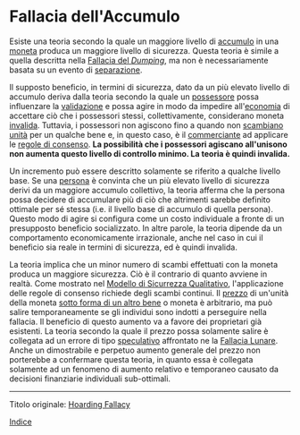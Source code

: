 # Fallacia dell'Accumulo



Esiste una teoria secondo la quale un maggiore livello di [accumulo](ch101-glossary.md#accumulare) in una [moneta](ch101-glossary.md#moneta) produca un maggiore livello di sicurezza. Questa teoria è simile a quella descritta nella [Fallacia del _Dumping_](ch049-dumping-fallacy.md), ma non è necessariamente basata su un evento di [separazione](ch101-glossary.md#separazione-split).

Il supposto beneficio, in termini di sicurezza, dato da un più elevato livello di accumulo deriva dalla teoria secondo la quale un [possessore](ch101-glossary.md#proprietario) possa influenzare la [validazione](ch101-glossary.md#validazione) e possa agire in modo da impedire all'[economia](ch101-glossary.md#economia) di accettare ciò che i possessori stessi, collettivamente, considerano moneta [invalida](ch101-glossary.md#validità). Tuttavia, i possessori non agiscono fino a quando non [scambiano](ch101-glossary.md#scambio) [unità](ch101-glossary.md#unità) per un qualche bene e, in questo caso, è il [commerciante](ch101-glossary.md#commerciante) ad applicare le [regole di consenso](ch101-glossary.md#regole-di-consenso). **La possibilità che i possessori agiscano all'unisono non aumenta questo livello di controllo minimo. La teoria è quindi invalida.**

Un incremento può essere descritto solamente se riferito a qualche livello base. Se una [persona](ch101-glossary.md#persona) è convinta che un più elevato livello di sicurezza derivi da un maggiore accumulo collettivo, la teoria afferma che la persona possa decidere di accumulare più di ciò che altrimenti sarebbe definito ottimale per sé stessa (i.e. il livello base di accumulo di quella persona). Questo modo di agire si configura come un costo individuale a fronte di un presupposto beneficio socializzato. In altre parole, la teoria dipende da un comportamento economicamente irrazionale, anche nel caso in cui il beneficio sia reale in termini di sicurezza, ed è quindi invalida.

La teoria implica che un minor numero di scambi effettuati con la moneta produca un maggiore sicurezza. Ciò è il contrario di quanto avviene in realtà. Come mostrato nel [Modello di Sicurrezza Qualitativo](ch035-qualitative-security-model.md), l'applicazione delle regole di consenso richiede degli scambi continui. Il [prezzo](ch101-glossary.md#prezzo) di un'unità della moneta [sotto forma di un altro bene](ch013-inflation-principle.md) o moneta è arbitrario, ma può salire temporaneamente se gli individui sono indotti a perseguire nella fallacia. Il beneficio di questo aumento va a favore dei proprietari già esistenti. La teoria secondo la quale il prezzo possa solamente salire è collegata ad un errore di tipo [speculativo](ch101-glossary.md#speculare) affrontato ne la [Fallacia Lunare](ch065-lunar-fallacy.md). Anche un dimostrabile e perpetuo aumento generale del prezzo non porterebbe a confermare questa teoria, in quanto essa è collegata solamente ad un fenomeno di aumento relativo e temporaneo causato da decisioni finanziarie individuali sub-ottimali. 

---

Titolo originale: [Hoarding Fallacy](https://github.com/libbitcoin/libbitcoin-system/wiki/Hoarding-Fallacy)

[Indice](/README.md)



